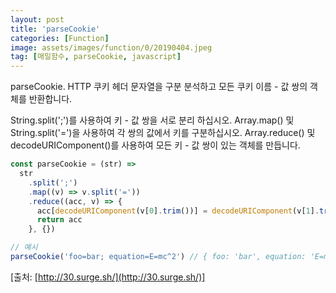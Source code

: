 ```yaml
---
layout: post
title: 'parseCookie'
categories: [Function]
image: assets/images/function/0/20190404.jpeg
tag: [매일함수, parseCookie, javascript]
---
```


parseCookie. HTTP 쿠키 헤더 문자열을 구분 분석하고 모든 쿠키 이름 - 값 쌍의 객체를 반환합니다.

String.split(';')를 사용하여 키 - 값 쌍을 서로 분리 하십시오. Array.map() 및 String.split('=')을 사용하여 각 쌍의 값에서 키를 구분하십시오. Array.reduce() 및 decodeURIComponent()를 사용하여 모든 키 - 값 쌍이 있는 객체를 만듭니다.

```javascript
const parseCookie = (str) =>
  str
    .split(';')
    .map((v) => v.split('='))
    .reduce((acc, v) => {
      acc[decodeURIComponent(v[0].trim())] = decodeURIComponent(v[1].trim())
      return acc
    }, {})

// 예시
parseCookie('foo=bar; equation=E=mc^2') // { foo: 'bar', equation: 'E=mc^2' }
```

[출처: [http://30.surge.sh/](http://30.surge.sh/)]
